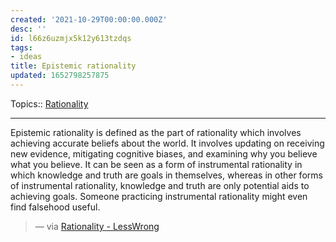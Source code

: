 ```yaml
---
created: '2021-10-29T00:00:00.000Z'
desc: ''
id: l66z6uzmjx5k12y613tzdqs
tags:
- ideas
title: Epistemic rationality
updated: 1652798257875
---
```

   
Topics::  [Rationality](../topics/rationality.md)   
   
   
---   
   
Epistemic rationality is defined as the part of rationality which involves achieving accurate beliefs about the world. It involves updating on receiving new evidence, mitigating cognitive biases, and examining why you believe what you believe. It can be seen as a form of instrumental rationality in which knowledge and truth are goals in themselves, whereas in other forms of instrumental rationality, knowledge and truth are only potential aids to achieving goals. Someone practicing instrumental rationality might even find falsehood useful.   
   
> — via [Rationality - LessWrong](https://www.lesswrong.com/tag/rationality)